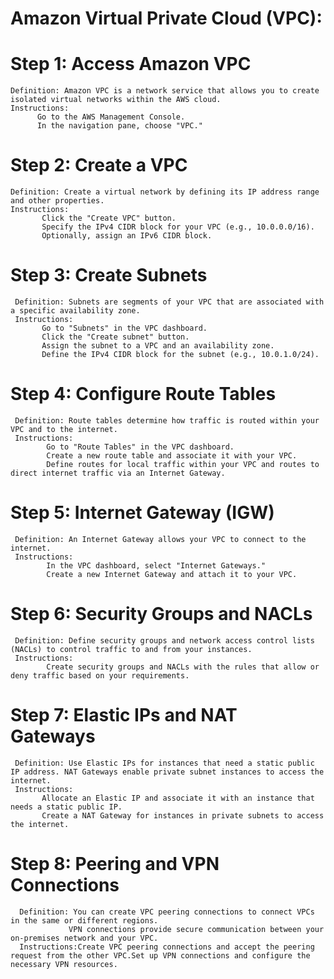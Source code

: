 # Amazon Virtual Private Cloud (VPC):

# Step 1: Access Amazon VPC
    Definition: Amazon VPC is a network service that allows you to create isolated virtual networks within the AWS cloud.
    Instructions:
          Go to the AWS Management Console.
          In the navigation pane, choose "VPC."

# Step 2: Create a VPC
    Definition: Create a virtual network by defining its IP address range and other properties.
    Instructions:
           Click the "Create VPC" button.
           Specify the IPv4 CIDR block for your VPC (e.g., 10.0.0.0/16).
           Optionally, assign an IPv6 CIDR block.

# Step 3: Create Subnets
     Definition: Subnets are segments of your VPC that are associated with a specific availability zone.
     Instructions:
           Go to "Subnets" in the VPC dashboard.
           Click the "Create subnet" button.
           Assign the subnet to a VPC and an availability zone.
           Define the IPv4 CIDR block for the subnet (e.g., 10.0.1.0/24).

# Step 4: Configure Route Tables
     Definition: Route tables determine how traffic is routed within your VPC and to the internet.
     Instructions:
            Go to "Route Tables" in the VPC dashboard.
            Create a new route table and associate it with your VPC.
            Define routes for local traffic within your VPC and routes to direct internet traffic via an Internet Gateway.

# Step 5: Internet Gateway (IGW)
     Definition: An Internet Gateway allows your VPC to connect to the internet.
     Instructions:
            In the VPC dashboard, select "Internet Gateways."
            Create a new Internet Gateway and attach it to your VPC.

# Step 6: Security Groups and NACLs
     Definition: Define security groups and network access control lists (NACLs) to control traffic to and from your instances.
     Instructions:
            Create security groups and NACLs with the rules that allow or deny traffic based on your requirements.

# Step 7: Elastic IPs and NAT Gateways
     Definition: Use Elastic IPs for instances that need a static public IP address. NAT Gateways enable private subnet instances to access the internet.
     Instructions:
           Allocate an Elastic IP and associate it with an instance that needs a static public IP.
           Create a NAT Gateway for instances in private subnets to access the internet.

# Step 8: Peering and VPN Connections
      Definition: You can create VPC peering connections to connect VPCs in the same or different regions. 
                 VPN connections provide secure communication between your on-premises network and your VPC.
      Instructions:Create VPC peering connections and accept the peering request from the other VPC.Set up VPN connections and configure the necessary VPN resources.
